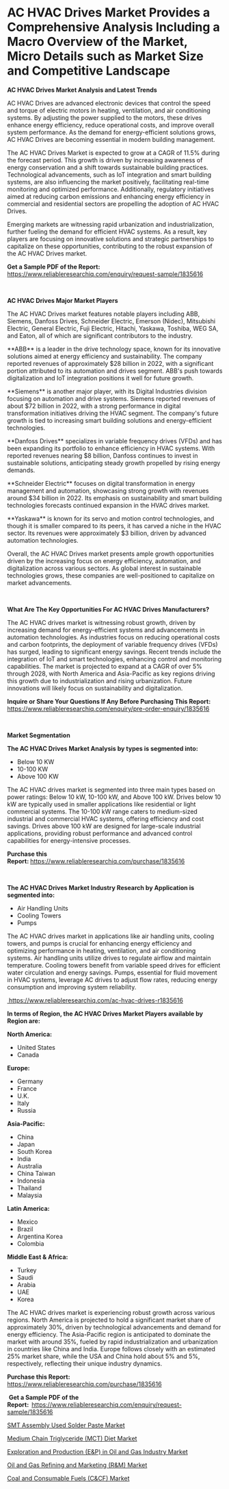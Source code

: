 <p><h1>AC HVAC Drives Market Provides a Comprehensive Analysis Including a Macro Overview of the Market, Micro Details such as Market Size and Competitive Landscape</h1></p><p><strong>AC HVAC Drives Market Analysis and Latest Trends</strong></p>
<p><p>AC HVAC Drives are advanced electronic devices that control the speed and torque of electric motors in heating, ventilation, and air conditioning systems. By adjusting the power supplied to the motors, these drives enhance energy efficiency, reduce operational costs, and improve overall system performance. As the demand for energy-efficient solutions grows, AC HVAC Drives are becoming essential in modern building management.</p><p>The AC HVAC Drives Market is expected to grow at a CAGR of 11.5% during the forecast period. This growth is driven by increasing awareness of energy conservation and a shift towards sustainable building practices. Technological advancements, such as IoT integration and smart building systems, are also influencing the market positively, facilitating real-time monitoring and optimized performance. Additionally, regulatory initiatives aimed at reducing carbon emissions and enhancing energy efficiency in commercial and residential sectors are propelling the adoption of AC HVAC Drives. </p><p>Emerging markets are witnessing rapid urbanization and industrialization, further fueling the demand for efficient HVAC systems. As a result, key players are focusing on innovative solutions and strategic partnerships to capitalize on these opportunities, contributing to the robust expansion of the AC HVAC Drives market.</p></p>
<p><strong>Get a Sample PDF of the Report:&nbsp;</strong> <a href="https://www.reliableresearchiq.com/enquiry/request-sample/1835616?utm_campaign=1594&utm_medium=2&utm_source=Github&utm_content=ia&utm_term=19102024&utm_id=ac-hvac-drives">https://www.reliableresearchiq.com/enquiry/request-sample/1835616</a></p>
<p>&nbsp;</p>
<p><strong>AC HVAC Drives Major Market Players</strong></p>
<p><p>The AC HVAC Drives market features notable players including ABB, Siemens, Danfoss Drives, Schneider Electric, Emerson (Nidec), Mitsubishi Electric, General Electric, Fuji Electric, Hitachi, Yaskawa, Toshiba, WEG SA, and Eaton, all of which are significant contributors to the industry.</p><p>**ABB** is a leader in the drive technology space, known for its innovative solutions aimed at energy efficiency and sustainability. The company reported revenues of approximately $28 billion in 2022, with a significant portion attributed to its automation and drives segment. ABB's push towards digitalization and IoT integration positions it well for future growth.</p><p>**Siemens** is another major player, with its Digital Industries division focusing on automation and drive systems. Siemens reported revenues of about $72 billion in 2022, with a strong performance in digital transformation initiatives driving the HVAC segment. The company's future growth is tied to increasing smart building solutions and energy-efficient technologies.</p><p>**Danfoss Drives** specializes in variable frequency drives (VFDs) and has been expanding its portfolio to enhance efficiency in HVAC systems. With reported revenues nearing $8 billion, Danfoss continues to invest in sustainable solutions, anticipating steady growth propelled by rising energy demands.</p><p>**Schneider Electric** focuses on digital transformation in energy management and automation, showcasing strong growth with revenues around $34 billion in 2022. Its emphasis on sustainability and smart building technologies forecasts continued expansion in the HVAC drives market.</p><p>**Yaskawa** is known for its servo and motion control technologies, and though it is smaller compared to its peers, it has carved a niche in the HVAC sector. Its revenues were approximately $3 billion, driven by advanced automation technologies.</p><p>Overall, the AC HVAC Drives market presents ample growth opportunities driven by the increasing focus on energy efficiency, automation, and digitalization across various sectors. As global interest in sustainable technologies grows, these companies are well-positioned to capitalize on market advancements.</p></p>
<p>&nbsp;</p>
<p><strong>What Are The Key Opportunities For AC HVAC Drives Manufacturers?</strong></p>
<p><p>The AC HVAC drives market is witnessing robust growth, driven by increasing demand for energy-efficient systems and advancements in automation technologies. As industries focus on reducing operational costs and carbon footprints, the deployment of variable frequency drives (VFDs) has surged, leading to significant energy savings. Recent trends include the integration of IoT and smart technologies, enhancing control and monitoring capabilities. The market is projected to expand at a CAGR of over 5% through 2028, with North America and Asia-Pacific as key regions driving this growth due to industrialization and rising urbanization. Future innovations will likely focus on sustainability and digitalization.</p></p>
<p><strong>Inquire or Share Your Questions If Any Before Purchasing This Report:</strong> <a href="https://www.reliableresearchiq.com/enquiry/pre-order-enquiry/1835616?utm_campaign=1594&utm_medium=2&utm_source=Github&utm_content=ia&utm_term=19102024&utm_id=ac-hvac-drives">https://www.reliableresearchiq.com/enquiry/pre-order-enquiry/1835616</a></p>
<p>&nbsp;</p>
<p><strong>Market Segmentation</strong></p>
<p><strong>The AC HVAC Drives Market Analysis by types is segmented into:</strong></p>
<p><ul><li>Below 10 KW</li><li>10-100 KW</li><li>Above 100 KW</li></ul></p>
<p><p>The AC HVAC drives market is segmented into three main types based on power ratings: Below 10 kW, 10-100 kW, and Above 100 kW. Drives below 10 kW are typically used in smaller applications like residential or light commercial systems. The 10-100 kW range caters to medium-sized industrial and commercial HVAC systems, offering efficiency and cost savings. Drives above 100 kW are designed for large-scale industrial applications, providing robust performance and advanced control capabilities for energy-intensive processes.</p></p>
<p><strong>Purchase this Report:&nbsp;</strong><a href="https://www.reliableresearchiq.com/purchase/1835616?utm_campaign=1594&utm_medium=2&utm_source=Github&utm_content=ia&utm_term=19102024&utm_id=ac-hvac-drives">https://www.reliableresearchiq.com/purchase/1835616</a></p>
<p>&nbsp;</p>
<p><strong>The AC HVAC Drives Market Industry Research by Application is segmented into:</strong></p>
<p><ul><li>Air Handling Units</li><li>Cooling Towers</li><li>Pumps</li></ul></p>
<p><p>The AC HVAC drives market in applications like air handling units, cooling towers, and pumps is crucial for enhancing energy efficiency and optimizing performance in heating, ventilation, and air conditioning systems. Air handling units utilize drives to regulate airflow and maintain temperature. Cooling towers benefit from variable speed drives for efficient water circulation and energy savings. Pumps, essential for fluid movement in HVAC systems, leverage AC drives to adjust flow rates, reducing energy consumption and improving system reliability.</p></p>
<p><a href="https://www.reliableresearchiq.com/ac-hvac-drives-r1835616?utm_campaign=1594&utm_medium=2&utm_source=Github&utm_content=ia&utm_term=19102024&utm_id=ac-hvac-drives">&nbsp;https://www.reliableresearchiq.com/ac-hvac-drives-r1835616</a></p>
<p><strong>In terms of Region, the AC HVAC Drives Market Players available by Region are:</strong></p>
<p>
    <p> <strong> North America: </strong>
        <ul>
            <li>United States</li>
            <li>Canada</li>
        </ul>
        </p> 
    <p> <strong> Europe: </strong>
        <ul>
            <li>Germany</li>
            <li>France</li>
            <li>U.K.</li>
            <li>Italy</li>
            <li>Russia</li>
        </ul>
        </p> 
    <p> <strong> Asia-Pacific: </strong>
        <ul>
            <li>China</li>
            <li>Japan</li>
            <li>South Korea</li>
            <li>India</li>
            <li>Australia</li>
            <li>China Taiwan</li>
            <li>Indonesia</li>
            <li>Thailand</li>
            <li>Malaysia</li>
        </ul>
        </p> 
    <p> <strong> Latin America: </strong>
        <ul>
            <li>Mexico</li>
            <li>Brazil</li>
            <li>Argentina Korea</li>
            <li>Colombia</li>
        </ul>
        </p> 
    <p> <strong> Middle East & Africa: </strong>
        <ul>
            <li>Turkey</li>
            <li>Saudi</li>
            <li>Arabia</li>
            <li>UAE</li>
            <li>Korea</li>
        </ul>
    </p>
    </p>
<p><p>The AC HVAC drives market is experiencing robust growth across various regions. North America is projected to hold a significant market share of approximately 30%, driven by technological advancements and demand for energy efficiency. The Asia-Pacific region is anticipated to dominate the market with around 35%, fueled by rapid industrialization and urbanization in countries like China and India. Europe follows closely with an estimated 25% market share, while the USA and China hold about 5% and 5%, respectively, reflecting their unique industry dynamics.</p></p>
<p><strong>Purchase this Report: </strong><a href="https://www.reliableresearchiq.com/purchase/1835616?utm_campaign=1594&utm_medium=2&utm_source=Github&utm_content=ia&utm_term=19102024&utm_id=ac-hvac-drives">https://www.reliableresearchiq.com/purchase/1835616</a></p>
<p>&nbsp;<strong>Get a Sample PDF of the Report:&nbsp;&nbsp;</strong><a href="https://www.reliableresearchiq.com/enquiry/request-sample/1835616?utm_campaign=1594&utm_medium=2&utm_source=Github&utm_content=ia&utm_term=19102024&utm_id=ac-hvac-drives">https://www.reliableresearchiq.com/enquiry/request-sample/1835616</a></p>
<p><strong></strong></p>
<p><p><a href="https://github.com/SanjidaMahmud54/Market-Research-Report-List-1/blob/main/smt-assembly-used-solder-paste-market.md?utm_campaign=1594&utm_medium=2&utm_source=Github&utm_content=ia&utm_term=19102024&utm_id=ac-hvac-drives">SMT Assembly Used Solder Paste Market</a></p><p><a href="https://www.linkedin.com/pulse/medium-chain-triglyceride-mct-diet-market-dynamics-application-xrlue?utm_campaign=1594&utm_medium=2&utm_source=Github&utm_content=ia&utm_term=19102024&utm_id=ac-hvac-drives">Medium Chain Triglyceride (MCT) Diet Market</a></p><p><a href="https://www.linkedin.com/pulse/future-ready-strategic-insights-global-exploration-production-l6gmc?utm_campaign=1594&utm_medium=2&utm_source=Github&utm_content=ia&utm_term=19102024&utm_id=ac-hvac-drives">Exploration and Production (E&P) in Oil and Gas Industry Market</a></p><p><a href="https://www.linkedin.com/pulse/oil-gas-refining-marketing-rm-market-innovations-trends-comprehensive-qw39c?utm_campaign=1594&utm_medium=2&utm_source=Github&utm_content=ia&utm_term=19102024&utm_id=ac-hvac-drives">Oil and Gas Refining and Marketing (R&M) Market</a></p><p><a href="https://www.linkedin.com/pulse/coal-consumable-fuels-ccf-market-trends-strategic-insights-2024-c2doc?utm_campaign=1594&utm_medium=2&utm_source=Github&utm_content=ia&utm_term=19102024&utm_id=ac-hvac-drives">Coal and Consumable Fuels (C&CF) Market</a></p></p>